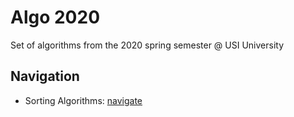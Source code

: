 # Algo 2020

Set of algorithms from the 2020 spring semester @ USI University

## Navigation
- Sorting Algorithms: [navigate](https://github.com/edoriggio/algo2020/tree/master/Midterm/Sorting)
